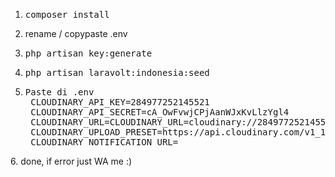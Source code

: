 1. <pre>composer install</pre>
2. rename / copypaste .env
3. <pre>php artisan key:generate</pre>
4. <pre>php artisan laravolt:indonesia:seed</pre>
5. <pre>Paste di .env
	CLOUDINARY_API_KEY=284977252145521
	CLOUDINARY_API_SECRET=cA_OwFvwjCPjAanWJxKvLlzYgl4
	CLOUDINARY_URL=CLOUDINARY_URL=cloudinary://284977252145521:cA_OwFvwjCPjAanWJxKvLlzYgl4@cv-mekar-cutting-digital
	CLOUDINARY_UPLOAD_PRESET=https://api.cloudinary.com/v1_1/cv-mekar-cutting-digital/image/uploads
	CLOUDINARY_NOTIFICATION_URL=
</pre>
6. done, if error just WA me :)
